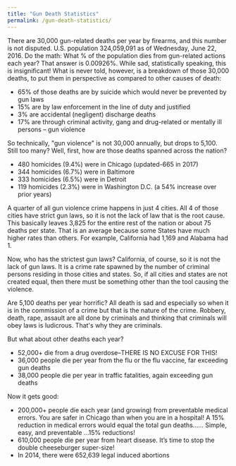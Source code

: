 ```yaml
---
title: "Gun Death Statistics"
permalink: /gun-death-statistics/
---
```


There are 30,000 gun-related deaths per year by firearms, and this number is not disputed. U.S. population 324,059,091 as of Wednesday, June 22, 2016. Do the math: What % of the population dies from gun-related actions each year? That answer is 0.00926%. While sad, statistically speaking, this is insignificant! What is never told, however, is a breakdown of those 30,000 deaths, to put them in perspective as compared to other causes of death:
* 65% of those deaths are by suicide which would never be prevented by gun laws
* 15% are by law enforcement in the line of duty and justified
* 3% are accidental (negligent) discharge deaths
* 17% are through criminal activity, gang and drug-related or mentally ill persons – gun violence

So technically, "gun violence" is not 30,000 annually, but drops to 5,100. Still too many? Well, first, how are those deaths spanned across the nation?
* 480 homicides (9.4%) were in Chicago (updated-665 in 2017)
* 344 homicides (6.7%) were in Baltimore
* 333 homicides (6.5%) were in Detroit
* 119 homicides (2.3%) were in Washington D.C. (a 54% increase over prior years)

A quarter of all gun violence crime happens in just 4 cities. All 4 of those cities have strict gun laws, so it is not the lack of law that is the root cause.
This basically leaves 3,825 for the entire rest of the nation or about 75 deaths per state. That is an average because some States have much higher rates than others. For example, California had 1,169 and Alabama had 1.

Now, who has the strictest gun laws? California, of course, so it is not the lack of gun laws. It is a crime rate spawned by the number of criminal persons residing in those cities and states.
So, if all cities and states are not created equal, then there must be something other than the tool causing the violence.

Are 5,100 deaths per year horrific? All death is sad and especially so when it is in the commission of a crime but that is the nature of the crime. Robbery, death, rape, assault are all done by criminals and thinking that criminals will obey laws is ludicrous. That's why they are criminals.

But what about other deaths each year?
* 52,000+ die from a drug overdose–THERE IS NO EXCUSE FOR THIS!
* 36,000 people die per year from the flu or the flu vaccine, far exceeding gun deaths
* 38,000 people die per year in traffic fatalities, again exceeding gun deaths

Now it gets good:
* 200,000+ people die each year (and growing) from preventable medical errors. You are safer in Chicago than when you are in a hospital! A 15% reduction in medical errors would equal the total gun deaths...... Simple, easy, and preventable ...15% reductions!
* 610,000 people die per year from heart disease. It’s time to stop the double cheeseburger super-size!
* In 2014, there were 652,639 legal induced abortions
